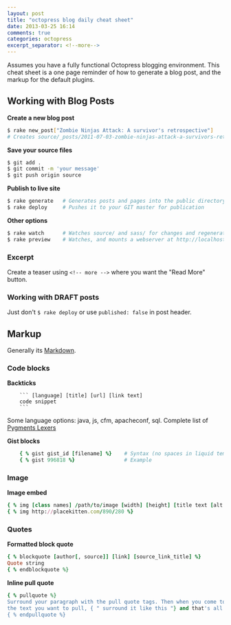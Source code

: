 ```yaml
---
layout: post
title: "octopress blog daily cheat sheet"
date: 2013-03-25 16:14
comments: true
categories: octopress
excerpt_separator: <!--more-->
---
```


Assumes you have a fully functional Octopress blogging environment. This cheat sheet is a one page reminder of how to generate a blog post, and the markup for the default plugins.

## Working with Blog Posts

**Create a new blog post**

```bash
$ rake new_post["Zombie Ninjas Attack: A survivor's retrospective"]
# Creates source/_posts/2011-07-03-zombie-ninjas-attack-a-survivors-retrospective.markdown
```

**Save your source files**

```bash
$ git add .
$ git commit -m 'your message'
$ git push origin source
```

**Publish to live site**

```bash
$ rake generate   # Generates posts and pages into the public directory
$ rake deploy     # Pushes it to your GIT master for publication
```

<!--more-->
**Other options**

```bash
$ rake watch      # Watches source/ and sass/ for changes and regenerates
$ rake preview    # Watches, and mounts a webserver at http://localhost:4000
```

### Excerpt

Create a teaser using ```<!-- more -->``` where you want the "Read More" button.

### Working with DRAFT posts

Just don't ```$ rake deploy``` or use ```published: false``` in post header.


## Markup

Generally its [Markdown](http://daringfireball.net/projects/markdown/syntax).


### Code blocks
**Backticks**

``` text 
	``` [language] [title] [url] [link text]
	code snippet
	```
```

Some language options: java, js, cfm, apacheconf, sql. Complete list of [Pygments Lexers](http://pygments.org/docs/lexers/)

**Gist blocks**

``` ruby 
	{ % gist gist_id [filename] %}    # Syntax (no spaces in liquid templates)
	{ % gist 996818 %}                # Example
```

### Image

**Image embed**

``` ruby 
{ % img [class names] /path/to/image [width] [height] [title text [alt text]] %}
{ % img http://placekitten.com/890/280 %}
```


### Quotes

**Formatted block quote**

``` ruby 
{ % blockquote [author[, source]] [link] [source_link_title] %}
Quote string
{ % endblockquote %}
```

**Inline pull quote**

``` ruby 
{ % pullquote %}
Surround your paragraph with the pull quote tags. Then when you come to
the text you want to pull, { " surround it like this "} and that's all there is to it.
{ % endpullquote %}
```


